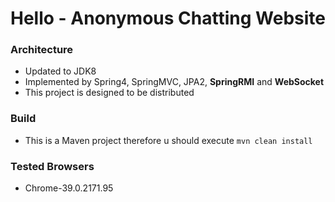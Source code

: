 # Hello - Anonymous Chatting Website

### Architecture
* Updated to JDK8
* Implemented by Spring4, SpringMVC, JPA2, **SpringRMI** and **WebSocket**
* This project is designed to be distributed

### Build
* This is a Maven project therefore u should execute `mvn clean install`

### Tested Browsers
* Chrome-39.0.2171.95
